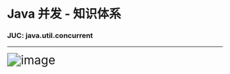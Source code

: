 # Java 并发 - 知识体系

### JUC:  java.util.concurrent

---



<img src="https://www.pdai.tech/_images/java/java-concurrent-overview-1.png" alt="image" style="zoom:200%;" />